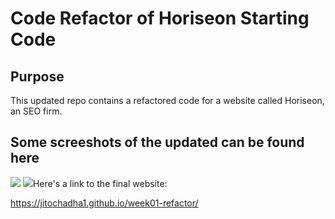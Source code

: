 # Code Refactor of Horiseon Starting Code
## Purpose
This updated repo contains a refactored code for a website called Horiseon, an SEO firm.

## Some screeshots of the updated can be found here
<img src="./Develop/assets/images/Screen Shot 2020-12-13 at 4.52.17 PM.png">
<img src="./Develop/assets/images/Screen Shot 2020-12-13 at 4.52.36 PM.png>

## Here's a link to the final website:
https://jitochadha1.github.io/week01-refactor/
